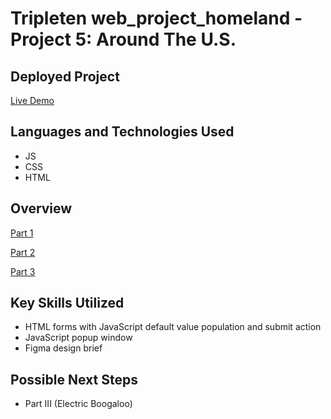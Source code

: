 # Tripleten web_project_homeland - Project 5: Around The U.S.

## Deployed Project

[Live Demo](https://mikeofmay.github.io/web_project_homeland/)

## Languages and Technologies Used

- JS
- CSS
- HTML

## Overview

[Part 1](https://www.figma.com/file/89jWb7ipy9wiA4vVDIRKS8/Web_Brief_Sprint_5_ID-%7C-Di-Sekitar-A.S.-%7C-desktop-%2B-mobile?type=design&node-id=80-260&mode=design&t=ZsibMwJLfUdlDGVw-0)

[Part 2](https://www.figma.com/file/9DHrs1fL4NvTGkQOsmcoxL/Web_Brief_Sprint_6_ID-%7C-Di-Sekitar-A.S.-%7C-desktop-%2B-mobile?node-id=1%3A72&mode=dev)

[Part 3](https://www.figma.com/file/7ztBlUdHkGCZdx8hgLpUHI/Web_Brief_Sprint_7_ID-%7C-Di-Sekitar-A.S.?type=design&node-id=0-1&mode=design&t=i6pkTaqlXg8ZqROC-0)

## Key Skills Utilized

- HTML forms with JavaScript default value population and submit action
- JavaScript popup window
- Figma design brief

## Possible Next Steps

- Part III (Electric Boogaloo)
